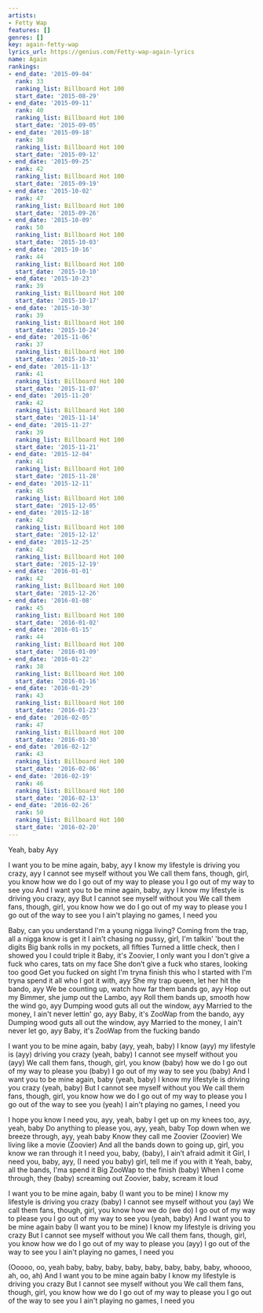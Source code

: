 ```yaml
---
artists:
- Fetty Wap
features: []
genres: []
key: again-fetty-wap
lyrics_url: https://genius.com/Fetty-wap-again-lyrics
name: Again
rankings:
- end_date: '2015-09-04'
  rank: 33
  ranking_list: Billboard Hot 100
  start_date: '2015-08-29'
- end_date: '2015-09-11'
  rank: 40
  ranking_list: Billboard Hot 100
  start_date: '2015-09-05'
- end_date: '2015-09-18'
  rank: 38
  ranking_list: Billboard Hot 100
  start_date: '2015-09-12'
- end_date: '2015-09-25'
  rank: 42
  ranking_list: Billboard Hot 100
  start_date: '2015-09-19'
- end_date: '2015-10-02'
  rank: 47
  ranking_list: Billboard Hot 100
  start_date: '2015-09-26'
- end_date: '2015-10-09'
  rank: 50
  ranking_list: Billboard Hot 100
  start_date: '2015-10-03'
- end_date: '2015-10-16'
  rank: 44
  ranking_list: Billboard Hot 100
  start_date: '2015-10-10'
- end_date: '2015-10-23'
  rank: 39
  ranking_list: Billboard Hot 100
  start_date: '2015-10-17'
- end_date: '2015-10-30'
  rank: 39
  ranking_list: Billboard Hot 100
  start_date: '2015-10-24'
- end_date: '2015-11-06'
  rank: 37
  ranking_list: Billboard Hot 100
  start_date: '2015-10-31'
- end_date: '2015-11-13'
  rank: 41
  ranking_list: Billboard Hot 100
  start_date: '2015-11-07'
- end_date: '2015-11-20'
  rank: 42
  ranking_list: Billboard Hot 100
  start_date: '2015-11-14'
- end_date: '2015-11-27'
  rank: 39
  ranking_list: Billboard Hot 100
  start_date: '2015-11-21'
- end_date: '2015-12-04'
  rank: 41
  ranking_list: Billboard Hot 100
  start_date: '2015-11-28'
- end_date: '2015-12-11'
  rank: 45
  ranking_list: Billboard Hot 100
  start_date: '2015-12-05'
- end_date: '2015-12-18'
  rank: 42
  ranking_list: Billboard Hot 100
  start_date: '2015-12-12'
- end_date: '2015-12-25'
  rank: 42
  ranking_list: Billboard Hot 100
  start_date: '2015-12-19'
- end_date: '2016-01-01'
  rank: 42
  ranking_list: Billboard Hot 100
  start_date: '2015-12-26'
- end_date: '2016-01-08'
  rank: 45
  ranking_list: Billboard Hot 100
  start_date: '2016-01-02'
- end_date: '2016-01-15'
  rank: 44
  ranking_list: Billboard Hot 100
  start_date: '2016-01-09'
- end_date: '2016-01-22'
  rank: 38
  ranking_list: Billboard Hot 100
  start_date: '2016-01-16'
- end_date: '2016-01-29'
  rank: 43
  ranking_list: Billboard Hot 100
  start_date: '2016-01-23'
- end_date: '2016-02-05'
  rank: 47
  ranking_list: Billboard Hot 100
  start_date: '2016-01-30'
- end_date: '2016-02-12'
  rank: 43
  ranking_list: Billboard Hot 100
  start_date: '2016-02-06'
- end_date: '2016-02-19'
  rank: 46
  ranking_list: Billboard Hot 100
  start_date: '2016-02-13'
- end_date: '2016-02-26'
  rank: 50
  ranking_list: Billboard Hot 100
  start_date: '2016-02-20'
---
```

Yeah, baby
Ayy


I want you to be mine again, baby, ayy
I know my lifestyle is driving you crazy, ayy
I cannot see myself without you
We call them fans, though, girl, you know how we do
I go out of my way to please you
I go out of my way to see you
And I want you to be mine again, baby, ayy
I know my lifestyle is driving you crazy, ayy
But I cannot see myself without you
We call them fans, though, girl, you know how we do
I go out of my way to please you
I go out of the way to see you
I ain't playing no games, I need you


Baby, can you understand I'm a young nigga living?
Coming from the trap, all a nigga know is get it
I ain't chasing no pussy, girl, I'm talkin' 'bout the digits
Big bank rolls in my pockets, all fifties
Turned a little check, then I showed you I could triple it
Baby, it's Zoovier, I only want you
I don't give a fuck who cares, tats on my face
She don’t give a fuck who stares, looking too good
Get you fucked on sight
I'm tryna finish this who I started with
I'm tryna spend it all who I got it with, ayy
She my trap queen, let her hit the bando, ayy
We be counting up, watch how far them bands go, ayy
Hop out my Bimmer, she jump out the Lambo, ayy
Roll them bands up, smooth how the wind go, ayy
Dumping wood guts all out the window, ayy
Married to the money, I ain't never lettin' go, ayy
Baby, it's ZooWap from the bando, ayy
Dumping wood guts all out the window, ayy
Married to the money, I ain't never let go, ayy
Baby, it's ZooWap from the fucking bando


I want you to be mine again, baby (ayy, yeah, baby)
I know (ayy) my lifestyle is (ayy) driving you crazy (yeah, baby)
I cannot see myself without you (ayy)
We call them fans, though, girl, you know (baby) how we do
I go out of my way to please you (baby)
I go out of my way to see you (baby)
And I want you to be mine again, baby (yeah, baby)
I know my lifestyle is driving you crazy (yeah, baby)
But I cannot see myself without you
We call them fans, though, girl, you know how we do
I go out of my way to please you
I go out of the way to see you (yeah)
I ain't playing no games, I need you


I hope you know I need you, ayy, yeah, baby
I get up on my knees too, ayy, yeah, baby
Do anything to please you, ayy, yeah, baby
Top down when we breeze through, ayy, yeah baby
Know they call me Zoovier (Zoovier)
We living like a movie (Zoovier)
And all the bands down to going up, girl, you know we ran through it
I need you, baby, (baby), I ain’t afraid admit it
Girl, I need you, baby, ayy, (I need you baby) girl, tell me if you with it
Yeah, baby, all the bands, I'ma spend it
Big ZooWap to the finish (baby)
When I come through, they (baby) screaming out
Zoovier, baby, scream it loud


I want you to be mine again, baby (I want you to be mine)
I know my lifestyle is driving you crazy (baby)
I cannot see myself without you (ay)
We call them fans, though, girl, you know how we do (we do)
I go out of my way to please you
I go out of my way to see you (yeah, baby)
And I want you to be mine again baby (I want you to be mine)
I know my lifestyle is driving you crazy
But I cannot see myself without you
We call them fans, though, girl, you know how we do
I go out of my way to please you (ayy)
I go out of the way to see you
I ain't playing no games, I need you


(Ooooo, oo, yeah baby, baby, baby, baby, baby, baby, baby, baby, whoooo, ah, oo, ah)
And I want you to be mine again baby
I know my lifestyle is driving you crazy
But I cannot see myself without you
We call them fans, though, girl, you know how we do
I go out of my way to please you
I go out of the way to see you
I ain't playing no games, I need you
